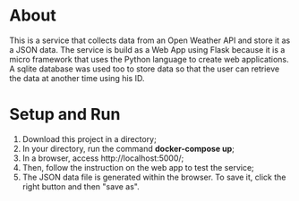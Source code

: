 # About

This is a service that collects data from an Open Weather API and store it as a JSON data. The service is build as a Web App using Flask because it is a micro framework that uses the Python language to create web applications. A sqlite database was used too to store data so that the user can retrieve the data at another time using his ID. 

# Setup and Run

1. Download this project in a directory;
2. In your directory, run the command **docker-compose up**;
3. In a browser, access http://localhost:5000/;
4. Then, follow the instruction on the web app to test the service;
5. The JSON data file is generated within the browser. To save it, click the right button and then "save as".
